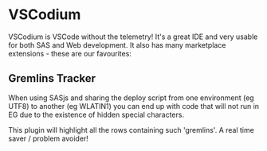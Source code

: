 # VSCodium

VSCodium is VSCode without the telemetry!  It's a great IDE and very usable for both SAS and Web development.  It also has many marketplace extensions - these are our favourites:

## Gremlins Tracker

When using SASjs and sharing the deploy script from one environment (eg UTF8) to another (eg WLATIN1) you can end up with code that will not run in EG due to the existence of hidden special characters.

This plugin will highlight all the rows containing such 'gremlins'.  A real time saver / problem avoider!

